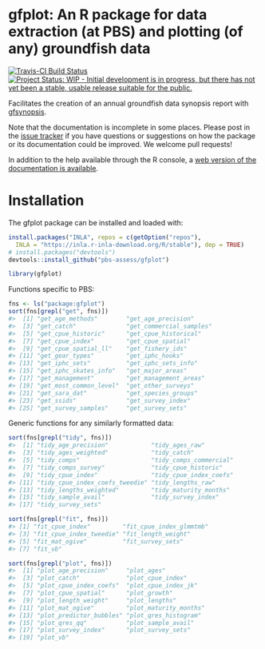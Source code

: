 # gfplot: An R package for data extraction (at PBS) and plotting (of any) groundfish data

[![Travis-CI Build
Status](https://travis-ci.org/pbs-assess/gfplot.svg?branch=master)](https://travis-ci.org/pbs-assess/gfplot)
[![Project Status: WIP - Initial development is in progress, but there
has not yet been a stable, usable release suitable for the
public.](http://www.repostatus.org/badges/latest/wip.svg)](http://www.repostatus.org/#wip)

Facilitates the creation of an annual groundfish data synopsis report
with [gfsynopsis](https://github.com/pbs-assess/gfsynopsis).

Note that the documentation is incomplete in some places. Please post in
the [issue tracker](https://github.com/pbs-assess/gfplot/issues) if you
have questions or suggestions on how the package or its documentation
could be improved. We welcome pull requests\!

In addition to the help available through the R console, a [web version
of the documentation is
available](https://pbs-assess.github.io/gfplot/index.html).

# Installation

The gfplot package can be installed and loaded with:

``` r
install.packages("INLA", repos = c(getOption("repos"), 
  INLA = "https://inla.r-inla-download.org/R/stable"), dep = TRUE)
# install.packages("devtools")
devtools::install_github("pbs-assess/gfplot")
```

``` r
library(gfplot)
```

Functions specific to PBS:

``` r
fns <- ls("package:gfplot")
sort(fns[grepl("get", fns)])
#>  [1] "get_age_methods"        "get_age_precision"     
#>  [3] "get_catch"              "get_commercial_samples"
#>  [5] "get_cpue_historic"      "get_cpue_historical"   
#>  [7] "get_cpue_index"         "get_cpue_spatial"      
#>  [9] "get_cpue_spatial_ll"    "get_fishery_ids"       
#> [11] "get_gear_types"         "get_iphc_hooks"        
#> [13] "get_iphc_sets"          "get_iphc_sets_info"    
#> [15] "get_iphc_skates_info"   "get_major_areas"       
#> [17] "get_management"         "get_management_areas"  
#> [19] "get_most_common_level"  "get_other_surveys"     
#> [21] "get_sara_dat"           "get_species_groups"    
#> [23] "get_ssids"              "get_survey_index"      
#> [25] "get_survey_samples"     "get_survey_sets"
```

Generic functions for any similarly formatted data:

``` r
sort(fns[grepl("tidy", fns)])
#>  [1] "tidy_age_precision"            "tidy_ages_raw"                
#>  [3] "tidy_ages_weighted"            "tidy_catch"                   
#>  [5] "tidy_comps"                    "tidy_comps_commercial"        
#>  [7] "tidy_comps_survey"             "tidy_cpue_historic"           
#>  [9] "tidy_cpue_index"               "tidy_cpue_index_coefs"        
#> [11] "tidy_cpue_index_coefs_tweedie" "tidy_lengths_raw"             
#> [13] "tidy_lengths_weighted"         "tidy_maturity_months"         
#> [15] "tidy_sample_avail"             "tidy_survey_index"            
#> [17] "tidy_survey_sets"
```

``` r
sort(fns[grepl("fit", fns)])
#> [1] "fit_cpue_index"         "fit_cpue_index_glmmtmb"
#> [3] "fit_cpue_index_tweedie" "fit_length_weight"     
#> [5] "fit_mat_ogive"          "fit_survey_sets"       
#> [7] "fit_vb"
```

``` r
sort(fns[grepl("plot", fns)])
#>  [1] "plot_age_precision"     "plot_ages"             
#>  [3] "plot_catch"             "plot_cpue_index"       
#>  [5] "plot_cpue_index_coefs"  "plot_cpue_index_jk"    
#>  [7] "plot_cpue_spatial"      "plot_growth"           
#>  [9] "plot_length_weight"     "plot_lengths"          
#> [11] "plot_mat_ogive"         "plot_maturity_months"  
#> [13] "plot_predictor_bubbles" "plot_qres_histogram"   
#> [15] "plot_qres_qq"           "plot_sample_avail"     
#> [17] "plot_survey_index"      "plot_survey_sets"      
#> [19] "plot_vb"
```
